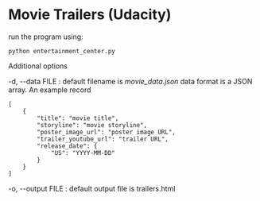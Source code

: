 # Movie Trailers (Udacity)

run the program using:

    python entertainment_center.py

Additional options

-d, --data FILE
: default filename is *movie_data.json*
	data format is a JSON array.
	An example record

    [
        {
            "title": "movie title",
            "storyline": "movie storyline",
            "poster_image_url": "poster image URL",
            "trailer_youtube_url": "trailer URL",
            "release_date": {
                "US": "YYYY-MM-DD"
            }
        }
    ]

-o, --output FILE
: default output file is trailers.html

